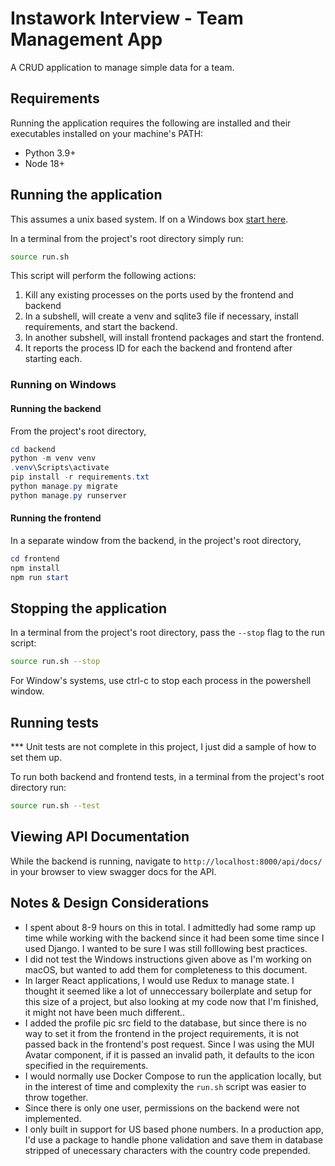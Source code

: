 # Instawork Interview - Team Management App

A CRUD application to manage simple data for a team.

## Requirements

Running the application requires the following are installed and their executables installed on your machine's PATH:

- Python 3.9+
- Node 18+

## Running the application

This assumes a unix based system. If on a Windows box [start here](#running-on-windows).

In a terminal from the project's root directory simply run:

```bash
source run.sh
```

This script will perform the following actions:

1. Kill any existing processes on the ports used by the frontend and backend
2. In a subshell, will create a venv and sqlite3 file if necessary, install requirements, and start the backend.
3. In another subshell, will install frontend packages and start the frontend.
4. It reports the process ID for each the backend and frontend after starting each.

### Running on Windows
#### Running the backend
From the project's root directory,

```powershell
cd backend
python -m venv venv
.venv\Scripts\activate
pip install -r requirements.txt
python manage.py migrate
python manage.py runserver
```

#### Running the frontend
In a separate window from the backend, in the project's root directory,

```powershell
cd frontend
npm install
npm run start
```

## Stopping the application

In a terminal from the project's root directory, pass the `--stop` flag to the run script:

```bash
source run.sh --stop
```

For Window's systems, use ctrl-c to stop each process in the powershell window.

## Running tests

*** Unit tests are not complete in this project, I just did a sample of how to set them up.

To run both backend and frontend tests, in a terminal from the project's root directory run:

```bash
source run.sh --test
```


## Viewing API Documentation

While the backend is running, navigate to `http://localhost:8000/api/docs/` in your browser to view swagger docs for the API.


## Notes & Design Considerations
- I spent about 8-9 hours on this in total. I admittedly had some ramp up time while working with the backend since it had been some time since I used Django. I wanted to be sure I was still folllowing best practices.
- I did not test the Windows instructions given above as I'm working on macOS, but wanted to add them for completeness to this document.
- In larger React applications, I would use Redux to manage state. I thought it seemed like a lot of unneccessary boilerplate and setup for this size of a project, but also looking at my code now that I'm finished, it might not have been much different..
- I added the profile pic src field to the database, but since there is no way to set it from the frontend in the project requirements, it is not passed back in the frontend's post request. Since I was using the MUI Avatar component, if it is passed an invalid path, it defaults to the icon specified in the requirements.
- I would normally use Docker Compose to run the application locally, but in the interest of time and complexity the `run.sh` script was easier to throw together.
- Since there is only one user, permissions on the backend were not implemented.
- I only built in support for US based phone numbers. In a production app, I'd use a package to handle phone validation and save them in database stripped of unecessary characters with the country code prepended.